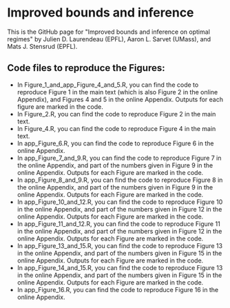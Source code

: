 # Improved bounds and inference
 This is the GitHub page for "Improved bounds and inference on optimal regimes" by Julien D. Laurendeau (EPFL), Aaron L. Sarvet (UMass), and Mats J. Stensrud (EPFL).

## Code files to reproduce the Figures:
- In Figure_1_and_app_Figure_4_and_5.R, you can find the code to reproduce Figure 1 in the main text (which is also Figure 2 in the online Appendix), and Figures 4 and 5 in the online Appendix. Outputs for each figure are marked in the code.
- In Figure_2.R, you can find the code to reproduce Figure 2 in the main text.
- In Figure_4.R, you can find the code to reproduce Figure 4 in the main text.
- In app_Figure_6.R, you can find the code to reproduce Figure 6 in the online Appendix.
- In app_Figure_7_and_9.R, you can find the code to reproduce Figure 7 in the online Appendix, and part of the numbers given in Figure 9 in the online Appendix. Outputs for each Figure are marked in the code.
- In app_Figure_8_and_9.R, you can find the code to reproduce Figure 8 in the online Appendix, and part of the numbers given in Figure 9 in the online Appendix. Outputs for each Figure are marked in the code.
- In app_Figure_10_and_12.R, you can find the code to reproduce Figure 10 in the online Appendix, and part of the numbers given in Figure 12 in the online Appendix. Outputs for each Figure are marked in the code.
- In app_Figure_11_and_12.R, you can find the code to reproduce Figure 11 in the online Appendix, and part of the numbers given in Figure 12 in the online Appendix. Outputs for each Figure are marked in the code.
- In app_Figure_13_and_15.R, you can find the code to reproduce Figure 13 in the online Appendix, and part of the numbers given in Figure 15 in the online Appendix. Outputs for each Figure are marked in the code.
- In app_Figure_14_and_15.R, you can find the code to reproduce Figure 13 in the online Appendix, and part of the numbers given in Figure 15 in the online Appendix. Outputs for each Figure are marked in the code.
- In app_Figure_16.R, you can find the code to reproduce Figure 16 in the online Appendix.

